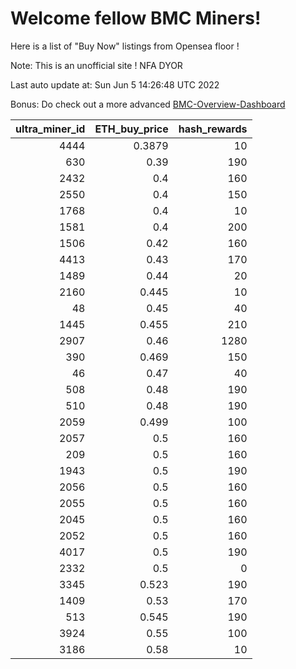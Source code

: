 # Welcome fellow BMC Miners!
Here is a list of "Buy Now" listings from Opensea floor !

Note: This is an unofficial site ! NFA DYOR

Last auto update at: Sun Jun  5 14:26:48 UTC 2022

Bonus: Do check out a more advanced [BMC-Overview-Dashboard](https://dune.com/defifunk/BMC-Overview-Dashboard)


|   ultra_miner_id |   ETH_buy_price |   hash_rewards |
|-----------------:|----------------:|---------------:|
|             4444 |          0.3879 |             10 |
|              630 |          0.39   |            190 |
|             2432 |          0.4    |            160 |
|             2550 |          0.4    |            150 |
|             1768 |          0.4    |             10 |
|             1581 |          0.4    |            200 |
|             1506 |          0.42   |            160 |
|             4413 |          0.43   |            170 |
|             1489 |          0.44   |             20 |
|             2160 |          0.445  |             10 |
|               48 |          0.45   |             40 |
|             1445 |          0.455  |            210 |
|             2907 |          0.46   |           1280 |
|              390 |          0.469  |            150 |
|               46 |          0.47   |             40 |
|              508 |          0.48   |            190 |
|              510 |          0.48   |            190 |
|             2059 |          0.499  |            100 |
|             2057 |          0.5    |            160 |
|              209 |          0.5    |            160 |
|             1943 |          0.5    |            190 |
|             2056 |          0.5    |            160 |
|             2055 |          0.5    |            160 |
|             2045 |          0.5    |            160 |
|             2052 |          0.5    |            160 |
|             4017 |          0.5    |            190 |
|             2332 |          0.5    |              0 |
|             3345 |          0.523  |            190 |
|             1409 |          0.53   |            170 |
|              513 |          0.545  |            190 |
|             3924 |          0.55   |            100 |
|             3186 |          0.58   |             10 |